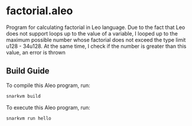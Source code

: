# factorial.aleo

Program for calculating factorial in Leo language. Due to the fact that Leo does not support loops up to the value of a variable, I looped up to the maximum possible number whose factorial does not exceed the type limit u128 - 34u128. At the same time, I check if the number is greater than this value, an error is thrown

## Build Guide

To compile this Aleo program, run:
```bash
snarkvm build
```

To execute this Aleo program, run:
```bash
snarkvm run hello
```
